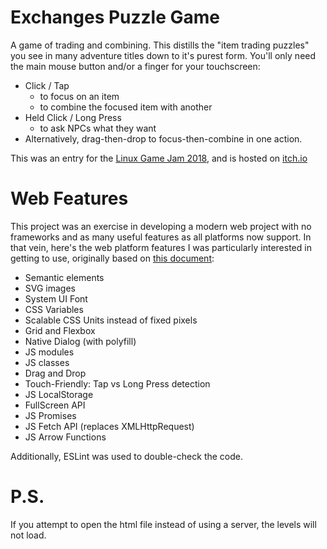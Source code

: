 # Exchanges Puzzle Game
A game of trading and combining. This distills the "item trading puzzles" you see in many adventure titles down to it's purest form.
You'll only need the main mouse button and/or a finger for your touchscreen:
  * Click / Tap
    * to focus on an item
    * to combine the focused item with another
  * Held Click / Long Press
    * to ask NPCs what they want
  * Alternatively, drag-then-drop to focus-then-combine in one action.

This was an entry for the [Linux Game Jam 2018](https://itch.io/jam/linux-game-jam-2018), and is hosted on [itch.io](https://samsarette.itch.io/exchanges)

# Web Features
This project was an exercise in developing a modern web project with no frameworks and as many useful features as all platforms now support.
In that vein, here's the web platform features I was particularly interested in getting to use, originally based on [this document](https://docs.google.com/document/d/14UXVubbQEP-4PO832kH4HpRE9S3NaVBGhfuQDwh2_Y8/):
 * Semantic elements
 * SVG images
 * System UI Font
 * CSS Variables
 * Scalable CSS Units instead of fixed pixels
 * Grid and Flexbox
 * Native Dialog (with polyfill)
 * JS modules
 * JS classes
 * Drag and Drop
 * Touch-Friendly: Tap vs Long Press detection
 * JS LocalStorage
 * FullScreen API
 * JS Promises
 * JS Fetch API (replaces XMLHttpRequest)
 * JS Arrow Functions

Additionally, ESLint was used to double-check the code.

# P.S.
If you attempt to open the html file instead of using a server, the levels will not load.
